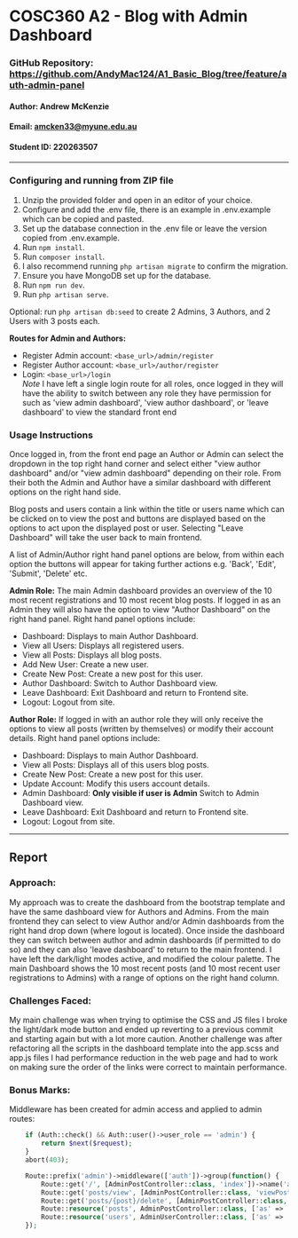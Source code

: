 # COSC360 A2 - Blog with Admin Dashboard

### GitHub Repository: https://github.com/AndyMac124/A1_Basic_Blog/tree/feature/auth-admin-panel

#### Author: Andrew McKenzie
#### Email: amcken33@myune.edu.au  
#### Student ID: 220263507

---

### Configuring and running from ZIP file
1. Unzip the provided folder and open in an editor of your choice.
2. Configure and add the .env file, there is an example in .env.example which can be copied and pasted.
3. Set up the database connection in the .env file or leave the version copied from .env.example.
4. Run `npm install`.
5. Run `composer install`.
6. I also recommend running `php artisan migrate` to confirm the migration.
7. Ensure you have MongoDB set up for the database.
8. Run `npm run dev`.
9. Run `php artisan serve`.

Optional: run `php artisan db:seed` to create 2 Admins, 3 Authors, and 2 Users with 3 posts each.

**Routes for Admin and Authors:**
- Register Admin account: `<base_url>/admin/register`
- Register Author account: `<base_url>/author/register`
- Login: `<base_url>/login`
<br>*Note* I have left a single login route for all roles, once logged in they will have the ability to switch between any
role they have permission for such as 'view admin dashboard', 'view author dashboard', or 'leave dashboard' to view the 
standard front end

### Usage Instructions

Once logged in, from the front end page an Author or Admin can select the dropdown in the top right hand corner
and select either "view author dashboard" and/or "view admin dashboard" depending on their role. From their 
both the Admin and Author have a similar dashboard with different options on the right hand side.

Blog posts and users contain a link within the title or users name which can be clicked on to view the post and buttons 
are displayed based on the options to act upon the displayed post or user. Selecting "Leave Dashboard" will take 
the user back to main frontend.

A list of Admin/Author right hand panel options are below, from within each option the buttons will appear for taking
further actions e.g. 'Back', 'Edit', 'Submit', 'Delete' etc.

**Admin Role:**
The main Admin dashboard provides an overview of the 10 most recent registrations and 10 most recent blog posts.
If logged in as an Admin they will also have the option to view "Author Dashboard" on the right hand panel.
Right hand panel options include:
- Dashboard: Displays to main Author Dashboard.
- View all Users: Displays all registered users.
- View all Posts: Displays all blog posts.
- Add New User: Create a new user.
- Create New Post: Create a new post for this user.
- Author Dashboard: Switch to Author Dashboard view.
- Leave Dashboard: Exit Dashboard and return to Frontend site.
- Logout: Logout from site.

**Author Role:**
If logged in with an author role they will only receive the options to view all posts (written by themselves) 
or modify their account details.
Right hand panel options include:
- Dashboard: Displays to main Author Dashboard.
- View all Posts: Displays all of this users blog posts.
- Create New Post: Create a new post for this user.
- Update Account: Modify this users account details.
- Admin Dashboard: **Only visible if user is Admin** Switch to Admin Dashboard view.
- Leave Dashboard: Exit Dashboard and return to Frontend site.
- Logout: Logout from site.

---

## Report

### Approach:
My approach was to create the dashboard from the bootstrap template and have the same dashboard view for Authors and Admins.
From the main frontend they can select to view Author and/or Admin dashboards from the right hand drop down (where logout is located).
Once inside the dashboard they can switch between author and admin dashboards (if permitted to do so) and they can also 'leave dashboard' to
return to the main frontend. I have left the dark/light modes active, and modified the colour palette. The main Dashboard 
shows the 10 most recent posts (and 10 most recent user registrations to Admins) with a range of options on the right hand column.

### Challenges Faced:
My main challenge was when trying to optimise the CSS and JS files I broke the light/dark mode button and ended up reverting
to a previous commit and starting again but with a lot more caution. Another challenge was after refactoring all the scripts in the 
dashboard template into the app.scss and app.js files I had performance reduction in the web page and had to work on making sure the
order of the links were correct to maintain performance.

### Bonus Marks:
Middleware has been created for admin access and applied to admin routes:

```php
    if (Auth::check() && Auth::user()->user_role == 'admin') {
        return $next($request);
    }
    abort(403);
```

```php
    Route::prefix('admin')->middleware(['auth'])->group(function() {
        Route::get('/', [AdminPostController::class, 'index'])->name('admin.dashboard')->middleware(AdminMiddleware::Class);
        Route::get('posts/view', [AdminPostController::class, 'viewPosts'])->name('admin.posts.listPosts')->middleware(AdminMiddleware::class);
        Route::get('posts/{post}/delete', [AdminPostController::class, 'confirmDelete'])->name('admin.posts.delete');
        Route::resource('posts', AdminPostController::class, ['as' => 'admin'])->middleware(AdminMiddleware::Class);
        Route::resource('users', AdminUserController::class, ['as' => 'admin'])->middleware(AdminMiddleware::Class);
    });
```
